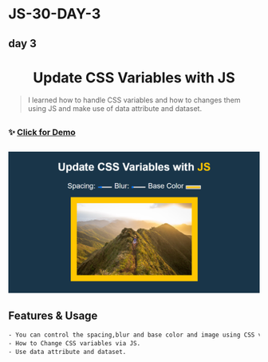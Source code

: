 # JS-30-DAY-3
## day 3

<h1 align="center"> Update CSS Variables with JS </h1>

> I learned how to handle CSS variables and how to changes them using JS and make use of data attribute and dataset.

##

### ✨ [Click for Demo](https://cenacrharsh.github.io/JS-30-DAY-3/)

##

![alt text](./ss.png)

## Features & Usage

```sh
- You can control the spacing,blur and base color and image using CSS variables.
- How to Change CSS variables via JS.
- Use data attribute and dataset.
```
